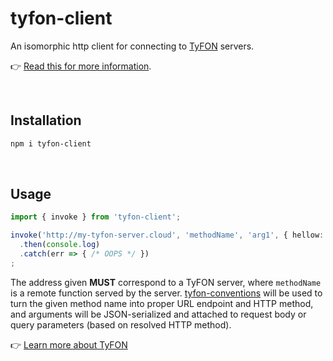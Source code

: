# tyfon-client
An isomorphic http client for connecting to [TyFON](https://loreanvictor.github.io/tyfon) servers.

👉 [Read this for more information](https://loreanvictor.github.io/tyfon/advanced/custom-client).

<br>

## Installation

```bash
npm i tyfon-client
```

<br>

## Usage

```ts
import { invoke } from 'tyfon-client';

invoke('http://my-tyfon-server.cloud', 'methodName', 'arg1', { hellow: 'world' }, 42, ...)
  .then(console.log)
  .catch(err => { /* OOPS */ })
;
```


The address given **MUST** correspond to a TyFON server, where `methodName` is a remote function
served by the server. [tyfon-conventions](https://github.com/loreanvictor/tyfon-conventions) will be used
to turn the given method name into proper URL endpoint and HTTP method, and arguments will be JSON-serialized
and attached to request body or query parameters (based on resolved HTTP method).

👉 [Learn more about TyFON](https://loreanvictor.github.io/tyfon/)
